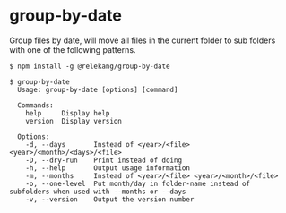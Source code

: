 # group-by-date

Group files by date, will move all files in the current folder
to sub folders with one of the following patterns.

```
$ npm install -g @relekang/group-by-date

$ group-by-date
  Usage: group-by-date [options] [command]

  Commands:
    help     Display help
    version  Display version

  Options:
    -d, --days       Instead of <year>/<file> <year>/<month>/<days>/<file>
    -D, --dry-run    Print instead of doing
    -h, --help       Output usage information
    -m, --months     Instead of <year>/<file> <year>/<month>/<file>
    -o, --one-level  Put month/day in folder-name instead of subfolders when used with --months or --days
    -v, --version    Output the version number
```
